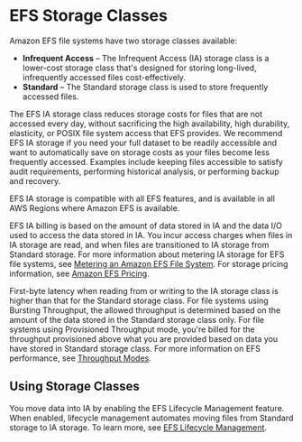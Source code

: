 # EFS Storage Classes<a name="storage-classes"></a>

Amazon EFS file systems have two storage classes available:
+ **Infrequent Access** – The Infrequent Access \(IA\) storage class is a lower\-cost storage class that's designed for storing long\-lived, infrequently accessed files cost\-effectively\.
+ **Standard** – The Standard storage class is used to store frequently accessed files\.

The EFS IA storage class reduces storage costs for files that are not accessed every day, without sacrificing the high availability, high durability, elasticity, or POSIX file system access that EFS provides\. We recommend EFS IA storage if you need your full dataset to be readily accessible and want to automatically save on storage costs as your files become less frequently accessed\. Examples include keeping files accessible to satisfy audit requirements, performing historical analysis, or performing backup and recovery\.

EFS IA storage is compatible with all EFS features, and is available in all AWS Regions where Amazon EFS is available\.

EFS IA billing is based on the amount of data stored in IA and the data I/O used to access the data stored in IA\. You incur access charges when files in IA storage are read, and when files are transitioned to IA storage from Standard storage\. For more information about metering IA storage for EFS file systems, see [Metering an Amazon EFS File System](metered-sizes.md#metered-sizes-fs)\. For storage pricing information, see [Amazon EFS Pricing](https://aws.amazon.com/efs/pricing)\.

First\-byte latency when reading from or writing to the IA storage class is higher than that for the Standard storage class\.  For file systems using Bursting Throughput, the allowed throughput is determined based on the amount of the data stored in the Standard storage class only\. For file systems using Provisioned Throughput mode, you're billed for the throughput provisioned above what you are provided based on data you have stored in Standard storage class\. For more information on EFS performance, see [Throughput Modes](performance.md#throughput-modes)\. 

## Using Storage Classes<a name="manage-storage-classes-efs"></a>

You move data into IA by enabling the EFS Lifecycle Management feature\. When enabled, lifecycle management automates moving files from Standard storage to IA storage\. To learn more, see [EFS Lifecycle Management](lifecycle-management-efs.md)\.